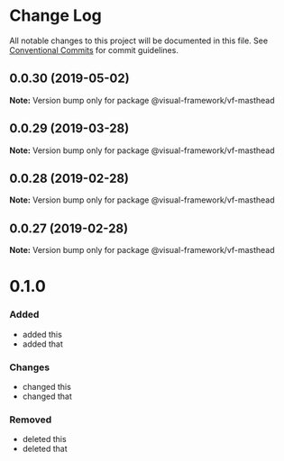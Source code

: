 # Change Log

All notable changes to this project will be documented in this file.
See [Conventional Commits](https://conventionalcommits.org) for commit guidelines.

## 0.0.30 (2019-05-02)

**Note:** Version bump only for package @visual-framework/vf-masthead





## 0.0.29 (2019-03-28)

**Note:** Version bump only for package @visual-framework/vf-masthead





## 0.0.28 (2019-02-28)

**Note:** Version bump only for package @visual-framework/vf-masthead





## 0.0.27 (2019-02-28)

**Note:** Version bump only for package @visual-framework/vf-masthead





# 0.1.0

### Added
- added this
- added that

### Changes

- changed this
- changed that

### Removed

- deleted this
- deleted that
